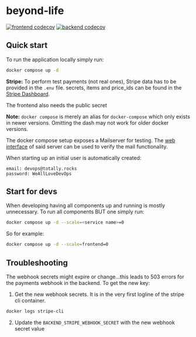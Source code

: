 # beyond-life

[![frontend codecov](https://codecov.siebtesleben.de/badges/frontend-coverage.svg)](https://codecov.siebtesleben.de/main/frontend/index.html) [![backend codecov](https://codecov.siebtesleben.de/badges/backend-coverage.svg)](https://codecov.siebtesleben.de/main/backend/index.html)

## Quick start

To run the application locally simply run:

```sh
docker compose up -d
```

**Stripe:**
To perform test payments (not real ones), Stripe data has to be provided in the `.env` file.
secrets, items and price_ids can be found in the [Stripe Dashboard](https://dashboard.stripe.com/test/dashboard).

The frontend also needs the public secret

**Note:** `docker compose` is merely an alias for `docker-compose` which only exists in newer versions. Omitting the dash may not work for older docker versions.

The docker compose setup exposes a Mailserver for testing. The [web interface](http://localhost:5001/) of said server can be used to verify the mail functionality.


When starting up an initial user is automatically created:

```
email: devops@totally.rocks
password: WeAllLoveDevOps
```

## Start for devs

When developing having all components up and running is mostly unnecessary.
To run all components BUT one simply run:

```sh
docker compose up -d --scale=<service name>=0
```

So for example:

```sh
docker compose up -d --scale=frontend=0
```

## Troubleshooting

The webhook secrets might expire or change...this leads to 503 errors for the payments webhook in the backend.
To get the new key:

1. Get the new webhook secrets. It is in the very first logline of the stripe cli container.

```sh
docker logs stripe-cli
```

2. Update the `BACKEND_STRIPE_WEBHOOK_SECRET` with the new webhook secret value
